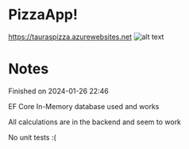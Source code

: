 # PizzaApp!
https://tauraspizza.azurewebsites.net
![alt text](https://github.com/taurasbear/PizzaApp/assets/156223152/de533251-2a52-4bd8-b8c8-965a60ad33f9)

# Notes
Finished on 2024-01-26 22:46

EF Core In-Memory database used and works

All calculations are in the backend and seem to work

No unit tests :(

